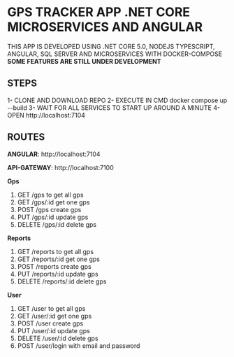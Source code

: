 # GPS TRACKER APP .NET CORE MICROSERVICES AND ANGULAR

THIS APP IS DEVELOPED USING .NET CORE 5.0, NODEJS TYPESCRIPT, ANGULAR, SQL SERVER AND MICROSERVICES WITH DOCKER-COMPOSE
**SOME FEATURES ARE STILL UNDER DEVELOPMENT**

## STEPS

1- CLONE AND DOWNLOAD REPO
2- EXECUTE IN CMD docker compose up --build
3- WAIT FOR ALL SERVICES TO START UP AROUND A MINUTE
4- OPEN http://localhost:7104

## ROUTES

**ANGULAR**: http://localhost:7104

**API-GATEWAY**: http://localhost:7100

**Gps**

1. GET /gps to get all gps
2. GET /gps/:id get one gps
3. POST /gps create gps
4. PUT /gps/:id update gps
5. DELETE /gps/:id delete gps

**Reports**

1. GET /reports to get all gps
2. GET /reports/:id get one gps
3. POST /reports create gps
4. PUT /reports/:id update gps
5. DELETE /reports/:id delete gps

**User**

1. GET /user to get all gps
2. GET /user/:id get one gps
3. POST /user create gps
4. PUT /user/:id update gps
5. DELETE /user/:id delete gps
6. POST /user/login with email and password
